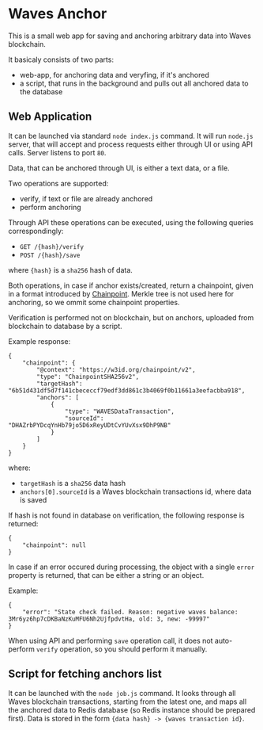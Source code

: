 # Waves Anchor

This is a small web app for saving and anchoring arbitrary data into Waves blockchain.

It basicaly consists of two parts:

- web-app, for anchoring data and veryfing, if it's anchored
- a script, that runs in the background and pulls out all anchored data to the database

## Web Application

It can be launched via standard `node index.js` command. It will run `node.js` server, that will accept and process requests either through UI or using API calls. Server listens to port `80`.

Data, that can be anchored through UI, is either a text data, or a file.

Two operations are supported:

- verify, if text or file are already anchored
- perform anchoring

Through API these operations can be executed, using the following queries correspondingly:

- `GET /{hash}/verify`
- `POST /{hash}/save`

where `{hash}` is a `sha256` hash of data.

Both operations, in case if anchor exists/created, return a chainpoint, given in a format introduced by [Chainpoint](https://chainpoint.org/). Merkle tree is not used here for anchoring, so we ommit some chainpoint properties.

Verification is performed not on blockchain, but on anchors, uploaded from blockchain to database by a script.

Example response:

    {
        "chainpoint": {
            "@context": "https://w3id.org/chainpoint/v2",
            "type": "ChainpointSHA256v2",
            "targetHash": "6b51d431df5d7f141cbececcf79edf3dd861c3b4069f0b11661a3eefacbba918",
            "anchors": [
                {
                    "type": "WAVESDataTransaction",
                    "sourceId": "DHAZrbPYDcqYnHb79jo5D6xReyUDtCvYUvXsx9DhP9NB"
                }
            ]
        }
    }    

where:

- `targetHash` is a `sha256` data hash
- `anchors[0].sourceId` is a Waves blockchain transactions id, where data is saved

If hash is not found in database on verification, the following response is returned:

    {
        "chainpoint": null
    }

In case if an error occured during processing, the object with a single `error` property is returned, that can be either a string or an object.

Example:

    {
        "error": "State check failed. Reason: negative waves balance: 3Mr6yz6hp7cDKBaNzKuMFU6Nh2UjfpdvtHa, old: 3, new: -99997"
    }

When using API and performing `save` operation call, it does not auto-perform `verify` operation, so you should perform it manually.

## Script for fetching anchors list

It can be launched with the `node job.js` command. It looks through all Waves blockchain transactions, starting from the latest one, and maps all the anchored data to Redis database (so Redis instance should be prepared first).
Data is stored in the form `{data hash} -> {waves transaction id}`.
